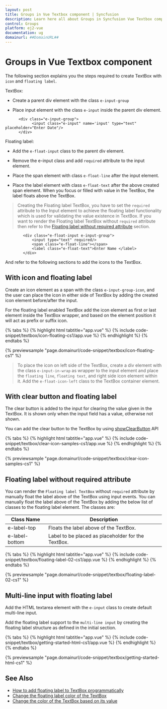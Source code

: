 ```yaml
---
layout: post
title: Groups in Vue Textbox component | Syncfusion
description: Learn here all about Groups in Syncfusion Vue Textbox component of Syncfusion Essential JS 2 and more.
control: Groups 
platform: ej2-vue
documentation: ug
domainurl: ##DomainURL##
---
```


# Groups in Vue Textbox component

The following section explains you the steps required to create TextBox with `icon` and `floating label`.

TextBox:

* Create a parent div element with the class `e-input-group`

* Place input element with the class `e-input` inside the parent div element.

```
      <div class="e-input-group">
            <input class="e-input" name='input' type="text" placeholder="Enter Date"/>
      </div>
```

Floating label:

* Add the `e-float-input` class to the parent div element.

* Remove the e-input class and add `required` attribute to the input element.

* Place the span element with class `e-float-line` after the input element.

* Place the label element with class `e-float-text` after the above created span element. When you focus or filled with value in the TextBox, the label floats above the TextBox.

> Creating the Floating label TextBox, you have to set the `required` attribute to the Input element to achieve the floating label functionality which is used for validating the value existence in TextBox. If you want to render the Floating label TextBox without `required` attribute then refer to the [Floating label without required attribute](#floating-label-without-required-attribute) section.

```
        <div class="e-float-input e-input-group">
            <input type="text" required/>
            <span class="e-float-line"></span>
            <label class="e-float-text">Enter Name </label>
        </div>
```

And refer to the following sections to add the icons to the TextBox.

## With icon and floating label

Create an icon element as a span with the class `e-input-group-icon`, and the user can place the icon in either side of TextBox by adding the created icon element before/after the input.

For the floating label enabled TextBox add the icon element as first or last element inside the TextBox wrapper, and based on the element position it will act as prefix or suffix icon.

{% tabs %}
{% highlight html tabtitle="app.vue" %}
{% include code-snippet/textbox/icon-floating-cs1/app.vue %}
{% endhighlight %}
{% endtabs %}
        
{% previewsample "page.domainurl/code-snippet/textbox/icon-floating-cs1" %}

> To place the icon on left side of the TextBox, create a div element with the class `e-input-in-wrap` as wrapper to the input element and place the `floating line`, `floating text`, and right side icon element within it. Add the `e-float-icon-left` class to the TextBox container element.

## With clear button and floating label

The clear button is added to the input for clearing the value given in the TextBox. It is shown only when the input field has a value, otherwise not shown.

You can add the clear button to the TextBox by using [showClearButton](https://ej2.syncfusion.com/vue/documentation/api/textbox/#showclearbutton) API

{% tabs %}
{% highlight html tabtitle="app.vue" %}
{% include code-snippet/textbox/clear-icon-samples-cs1/app.vue %}
{% endhighlight %}
{% endtabs %}
        
{% previewsample "page.domainurl/code-snippet/textbox/clear-icon-samples-cs1" %}

## Floating label without required attribute

You can render the `Floating label TextBox` without `required` attribute by manually float the label above of the TextBox using input events.
You can manually float the label above of the TextBox by adding the below list of classes to the floating label element. The classes are:

Class Name        | Description
------------------| -------------
  e-label-top     | Floats the label above of the TextBox.
  e-label-bottom  | Label to be placed as placeholder for the TextBox.

{% tabs %}
{% highlight html tabtitle="app.vue" %}
{% include code-snippet/textbox/floating-label-02-cs1/app.vue %}
{% endhighlight %}
{% endtabs %}
        
{% previewsample "page.domainurl/code-snippet/textbox/floating-label-02-cs1" %}

## Multi-line input with floating label

Add the HTML textarea element with the `e-input` class to create default multi-line input.

Add the floating label support to the `multi-line input` by creating the floating label structure as defined in the initial section.

{% tabs %}
{% highlight html tabtitle="app.vue" %}
{% include code-snippet/textbox/getting-started-html-cs1/app.vue %}
{% endhighlight %}
{% endtabs %}
        
{% previewsample "page.domainurl/code-snippet/textbox/getting-started-html-cs1" %}

## See Also

* [How to add floating label to TextBox programmatically](./how-to/add-floating-label-to-textbox-programmatically)
* [Change the floating label color of the TextBox](./how-to/change-the-floating-label-color-of-the-textbox)
* [Change the color of the TextBox based on its value](./how-to/change-the-color-of-the-textbox-based-on-its-value)
